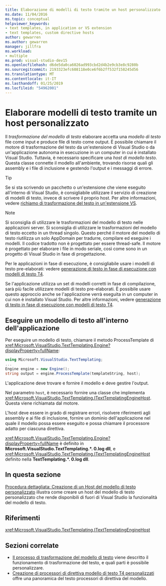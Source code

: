 ```yaml
---
title: Elaborazione di modelli di testo tramite un host personalizzato
ms.date: 11/04/2016
ms.topic: conceptual
helpviewer_keywords:
- text templates, in application or VS extension
- text templates, custom directive hosts
author: gewarren
ms.author: gewarren
manager: jillfra
ms.workload:
- multiple
ms.prod: visual-studio-dev15
ms.openlocfilehash: d6de5da0ca6026ad993cbd2d4b2e9cb3e8c9280b
ms.sourcegitcommit: 2193323efc608118e0ce6f6b2ff532f158245d56
ms.translationtype: MT
ms.contentlocale: it-IT
ms.lasthandoff: 01/25/2019
ms.locfileid: "54962001"
---
```

# <a name="process-text-templates-by-using-a-custom-host"></a>Elaborare modelli di testo tramite un host personalizzato

Il *trasformazione del modello di testo* elaborare accetta una *modello di testo* file come input e produce file di testo come output. È possibile chiamare il motore di trasformazione del testo da un'estensione di Visual Studio o da un'applicazione autonoma in esecuzione in un computer in cui è installato Visual Studio. Tuttavia, è necessario specificare una *host di modello testo*. Questa classe connette il modello all'ambiente, trovando risorse quali gli assembly e i file di inclusione e gestendo l'output e i messaggi di errore.

> [!TIP]
> Se si sta scrivendo un pacchetto o un'estensione che viene eseguito all'interno di Visual Studio, è consigliabile utilizzare il servizio di creazione di modelli di testo, invece di scrivere il proprio host. Per altre informazioni, vedere [richiamo di trasformazione del testo in un'estensione VS](../modeling/invoking-text-transformation-in-a-vs-extension.md).

> [!NOTE]
> Si sconsiglia di utilizzare le trasformazioni del modello di testo nelle applicazioni server. Si sconsiglia di utilizzare le trasformazioni del modello di testo eccetto in un thread singolo. Questo perché il motore del modello di testo riutilizza un solo AppDomain per tradurre, compilare ed eseguire i modelli. Il codice tradotto non è progettato per essere thread-safe. Il motore è progettato per elaborare i file in modo seriale, così come sono in un progetto di Visual Studio in fase di progettazione.
>
> Per le applicazioni in fase di esecuzione, è consigliabile usare i modelli di testo pre-elaborati: vedere [generazione di testo in fase di esecuzione con modelli di testo T4](../modeling/run-time-text-generation-with-t4-text-templates.md).

Se l'applicazione utilizza un set di modelli corretti in fase di compilazione, sarà più facile utilizzare modelli di testo pre-elaborati. È possibile usare questo approccio anche se l'applicazione verrà eseguita in un computer in cui non è installato Visual Studio. Per altre informazioni, vedere [generazione di testo in fase di esecuzione con modelli di testo T4](../modeling/run-time-text-generation-with-t4-text-templates.md).

## <a name="execute-a-text-template-in-your-application"></a>Eseguire un modello di testo all'interno dell'applicazione

Per eseguire un modello di testo, chiamare il metodo ProcessTemplate di <xref:Microsoft.VisualStudio.TextTemplating.Engine?displayProperty=fullName>:

```csharp
using Microsoft.VisualStudio.TextTemplating;
...
Engine engine = new Engine();
string output = engine.ProcessTemplate(templateString, host);
```

 L'applicazione deve trovare e fornire il modello e deve gestire l'output.

 Nel parametro `host`, è necessario fornire una classe che implementa <xref:Microsoft.VisualStudio.TextTemplating.ITextTemplatingEngineHost>. Questa viene richiamata dal motore.

 L'host deve essere in grado di registrare errori, risolvere riferimenti agli assembly e ai file di inclusione, fornire un dominio dell'applicazione nel quale il modello possa essere eseguito e possa chiamare il processore adatto per ciascuna direttiva.

 <xref:Microsoft.VisualStudio.TextTemplating.Engine?displayProperty=fullName> è definito in **Microsoft.VisualStudio.TextTemplating.\*. 0.log dll**, e <xref:Microsoft.VisualStudio.TextTemplating.ITextTemplatingEngineHost> definito nella **TextTemplating.\*. 0.log dll**.

## <a name="in-this-section"></a>In questa sezione
 [Procedura dettagliata: Creazione di un Host del modello di testo personalizzato](../modeling/walkthrough-creating-a-custom-text-template-host.md) illustra come creare un host del modello di testo personalizzato che rende disponibili di fuori di Visual Studio la funzionalità del modello di testo.

## <a name="reference"></a>Riferimenti
 <xref:Microsoft.VisualStudio.TextTemplating.ITextTemplatingEngineHost>

## <a name="related-sections"></a>Sezioni correlate

- [Il processo di trasformazione del modello di testo](../modeling/the-text-template-transformation-process.md) viene descritto il funzionamento di trasformazione del testo, e quali parti è possibile personalizzare.
- [Creazione di processori di direttiva modello di testo T4 personalizzati](../modeling/creating-custom-t4-text-template-directive-processors.md) offre una panoramica del testo processori di direttiva del modello.